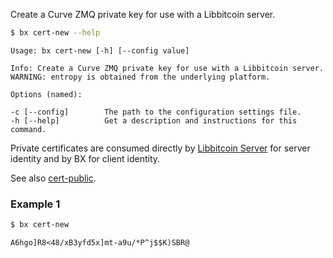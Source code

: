 Create a Curve ZMQ private key for use with a Libbitcoin server.
```sh
$ bx cert-new --help
```
```
Usage: bx cert-new [-h] [--config value]

Info: Create a Curve ZMQ private key for use with a Libbitcoin server.
WARNING: entropy is obtained from the underlying platform.

Options (named):

-c [--config]        The path to the configuration settings file.
-h [--help]          Get a description and instructions for this command.           
```
Private certificates are consumed directly by [Libbitcoin Server](https://github.com/libbitcoin/libbitcoin-server) for server identity and by BX for client identity.

See also [cert-public](bx-cert-public).
### Example 1
```sh
$ bx cert-new
```
```
A6hgo]R8<48/xB3yfd5x]mt-a9u/*P^j$$K)SBR@
```